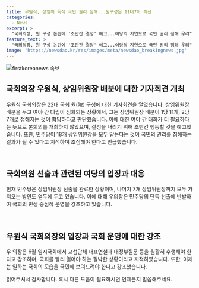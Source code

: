 ```yaml
---
title: 우원식, 상임위 독식 국민 권리 침해...원구성은 11대7이 최선
categories:
  - News
excerpt: >
  "국회의장, 원 구성 논란에 '조만간 결정' 예고...여당의 지연으로 국민 권리 침해 우려" 국회의장 우원식은 22대 국회 원 구성 문제에 대해 상임위원장 배분을 조속히 결정하겠다고 밝혔다. 이에 민주당은 빠른 결정을 촉구하고 있으나 여당의 늦춤으로 국민 권리 침해 우려가 제기되고 있다. 이에 대해 우 의장은 6월 임시국회에서 빠른 결정을 이루겠다고 강조했으며, 여당의 민생 중심의 국회 운영을 촉구하고 있다.
feature_text: >
  "국회의장, 원 구성 논란에 '조만간 결정' 예고...여당의 지연으로 국민 권리 침해 우려" 국회의장 우원식은 22대 국회 원 구성 문제에 대해 상임위원장 배분을 조속히 결정하겠다고 밝혔다. 이에 민주당은 빠른 결정을 촉구하고 있으나 여당의 늦춤으로 국민 권리 침해 우려가 제기되고 있다. 이에 대해 우 의장은 6월 임시국회에서 빠른 결정을 이루겠다고 강조했으며, 여당의 민생 중심의 국회 운영을 촉구하고 있다.
image: 'https://newsdao.kr/res/images/meta/newsdao_breakingnews.jpg'
---
```


<p><img src="https://newsdao.kr/res/images/meta/newsdao_breakingnews.jpg" alt="firstkoreanews 속보" /></p>

<h2 data-ke-size="size26">국회의장 우원식, 상임위원장 배분에 대한 기자회견 개최</h2>

<p>우원식 국회의장은 22대 국회 원(院) 구성에 대한 기자회견을 열었습니다. 상임위원장 배분을 두고 여야 간 대립이 심화되는 상황에서, 그는 상임위원장 배분이 1당 11개, 2당 7개로 정해지는 것이 합당하다고 판단했습니다. 이에 대한 여야 간 대화가 더 필요하다는 뜻으로 본회의를 개최하지 않았으며, 결정을 내리기 위해 조만간 행동할 것을 예고했습니다. 또한, 민주당이 18개 상임위원장을 모두 맡는다는 것이 국민의 권리를 침해하는 결과가 될 수 있다고 지적하며 조심해야 한다고 언급했습니다. </p>

<p data-ke-size="size16">&nbsp;</p>

<h2 data-ke-size="size26">국회의원 선출과 관련된 여당의 입장과 대응</h2>

<p>현재 민주당은 상임위원장 선출을 완료한 상황이며, 나머지 7개 상임위원장까지 모두 가져오는 방안도 염두에 두고 있습니다. 이에 대해 우의장은 민주당의 단독 선출에 반발하여 국회의 민생 중심적 운영을 강조하고 있습니다.</p>

<p data-ke-size="size16">&nbsp;</p>

<h2 data-ke-size="size26">우원식 국회의장의 입장과 국회 운영에 대한 강조</h2>

<p>우 의장은 6월 임시국회에서 교섭단체 대표연설과 대정부질문 등을 원활히 수행해야 한다고 강조하며, 국회를 빨리 열어야 하는 절박한 상황이라고 지적하였습니다. 또한, 이제는 일하는 국회의 모습을 국민께 보여드려야 한다고 강조했습니다.</p>

<p>읽어주셔서 감사합니다. 혹시 다른 도움이 필요하시면 언제든지 말씀해주세요.</p>

